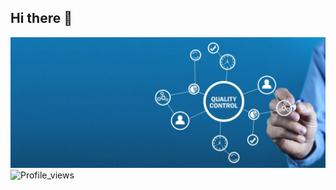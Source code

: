 ## Hi there 👋
[![Header](https://github.com/s330mph/s330mph/blob/main/assets/QA_banner.jpeg)](https://t.me/S330mph)
![Profile_views](https://komarev.com/ghpvc/?username=s330mph&color=green&style=for-the-badge)
<!--
**s330mph/s330mph** is a ✨ _special_ ✨ repository because its `README.md` (this file) appears on your GitHub profile.

Here are some ideas to get you started:

- 🔭 I’m currently working on ...
- 🌱 I’m currently learning ...
- 👯 I’m looking to collaborate on ...
- 🤔 I’m looking for help with ...
- 💬 Ask me about ...
- 📫 How to reach me: ...
- 😄 Pronouns: ...
- ⚡ Fun fact: ...
-->

